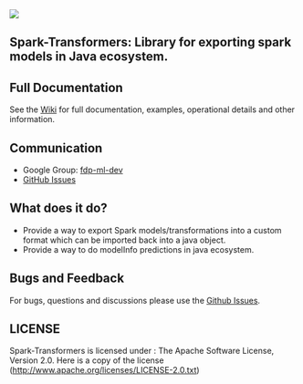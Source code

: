 <img src="https://github.com/flipkart-incubator/spark-transformers/blob/master/spark-transformers-logo.png">

## Spark-Transformers: Library for exporting spark models in Java ecosystem.

## Full Documentation

See the [Wiki](https://github.com/flipkart-incubator/spark-transformers/wiki) for full documentation, examples, operational details and other information.

## Communication

- Google Group: [fdp-ml-dev](mailto:fdp-ml-dev@flipkart.com)
- [GitHub Issues](https://github.com/flipkart-incubator/spark-transformers/issues)


## What does it do?

* Provide a way to export Spark models/transformations into a custom format which can be imported back into a java object.
* Provide a way to do modelInfo predictions in java ecosystem.


## Bugs and Feedback

For bugs, questions and discussions please use the [Github Issues](https://github.com/flipkart-incubator/spark-transformers/issue).

 
## LICENSE
Spark-Transformers is licensed under : The Apache Software License, Version 2.0. Here is a copy of the license (http://www.apache.org/licenses/LICENSE-2.0.txt)
